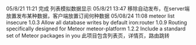 05/8/21 11:21
完成 列表模拟数据显示
05/8/21 13:47
移除自动发布，在server端放置发布某种数据，客户端放置订阅何种数据
05/08/24 11:08
meteor list
insecure         1.0.3  Allow all database writes by default
iron:router      1.0.9  Routing specifically designed for Meteor
meteor-platform  1.2.2  Include a standard set of Meteor packages in you
此项目包含列表页，详情页，路由跳转



